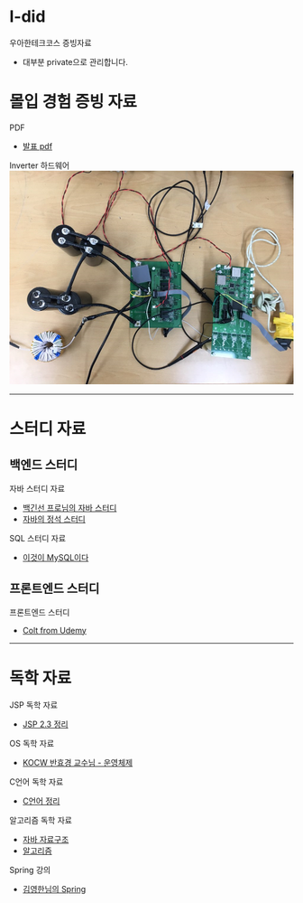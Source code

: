 # I-did

우아한테크코스 증빙자료

- 대부분 private으로 관리합니다.

# 몰입 경험 증빙 자료

PDF
- [발표 pdf](https://github.com/yback1223/I-did/blob/master/Inverter.pdf)

Inverter 하드웨어
![](img/2022-10-23-16-41-20.png)

---
# 스터디 자료

## 백엔드 스터디

자바 스터디 자료

- [백긴선 프로님의 자바 스터디](https://github.com/yback1223/TIL/tree/master/Java/%EC%8A%A4%ED%84%B0%EB%94%94%20%EA%B3%BC%EC%A0%9C%20-%20%EB%B0%B1%EA%B8%B0%EC%84%A0)
- [자바의 정석 스터디](https://github.com/yback1223/TIL/tree/master/Java/%EC%9E%90%EB%B0%94%EC%9D%98%20%EC%A0%95%EC%84%9D%20%EC%8A%A4%ED%84%B0%EB%94%94)

SQL 스터디 자료

- [이것이 MySQL이다](https://github.com/yback1223/TIL/tree/master/MySQL/%EC%9D%B4%EA%B2%83%EC%9D%B4%20MySQL%EC%9D%B4%EB%8B%A4)

## 프론트엔드 스터디

프론트엔드 스터디

- [Colt from Udemy](https://github.com/yback1223/TIL/tree/master/Web/webClassColt)

---
# 독학 자료

JSP 독학 자료

- [JSP 2.3 정리](https://github.com/yback1223/TIL/tree/master/Web/JSP2.3)

OS 독학 자료

- [KOCW 반효경 교수님 - 운영체제](https://github.com/yback1223/TIL/tree/master/OS)

C언어 독학 자료

- [C언어 정리](https://github.com/yback1223/TIL/tree/master/C)

알고리즘 독학 자료

- [자바 자료구조](https://github.com/yback1223/TIL/tree/master/Data%20Structure)
- [알고리즘](https://github.com/yback1223/TIL/tree/master/Algorithm)

Spring 강의

- [김영한님의 Spring](https://github.com/yback1223/TIL/tree/master/spring)
